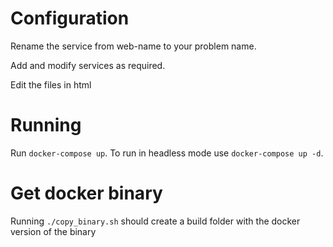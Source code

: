 # Configuration

Rename the service from web-name to your problem name.

Add and modify services as required.

Edit the files in html

# Running

Run `docker-compose up`.
To run in headless mode use `docker-compose up -d`.

# Get docker binary

Running `./copy_binary.sh` should create a build folder with the docker version of the binary
